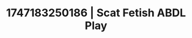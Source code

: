 ---
categories:
- BDSM whisper
- Sensual cosplay
- Authentic sex
- Enema fetish
- Mirror play
image: /assets/images/1747183250186.webp
layout: post
seo:
  description: Featured content with high-quality Scat Fetish, ABDL Play. HD images
    available.
  keywords: Scat Fetish, ABDL Play
  og_image: /assets/images/1747183250186.webp
  schema_type: VisualArtwork
tags:
- ABDL Play
- '#1747183250186'
- Scat Fetish
title: 1747183250186 | Scat Fetish ABDL Play
---